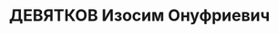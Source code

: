 ---
title: ДЕВЯТКОВ Изосим Онуфриевич
description: 'Род. в 1892, Новосибирская обл., русский, обр.: начальное, член ВКП(б).
  Трест "Южураллес", управляющий

  Арестован 14.04.1937. Обв. по ст. 58-7, 58-8, 58-11. Приговор: ВМН. Расстрелян 25.12.1937.

  Реабилитирован 07.1956'
---
